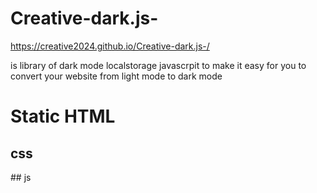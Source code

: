 # Creative-dark.js-
https://creative2024.github.io/Creative-dark.js-/
 
 is library of dark mode localstorage javascrpit to make it easy for you to convert your website from light mode to dark mode
# Static HTML
## css

<link rel="stylesheet" href="https://cdn.jsdelivr.net/gh/Creative2024/Creative-dark.js-@main/dome/assets/css/Creative-dark.min.css"> 
## js
<script src="https://cdn.jsdelivr.net/gh/Creative2024/Creative-dark.js-@main/dome/assets/js/Creative-dark.min.js"> 
